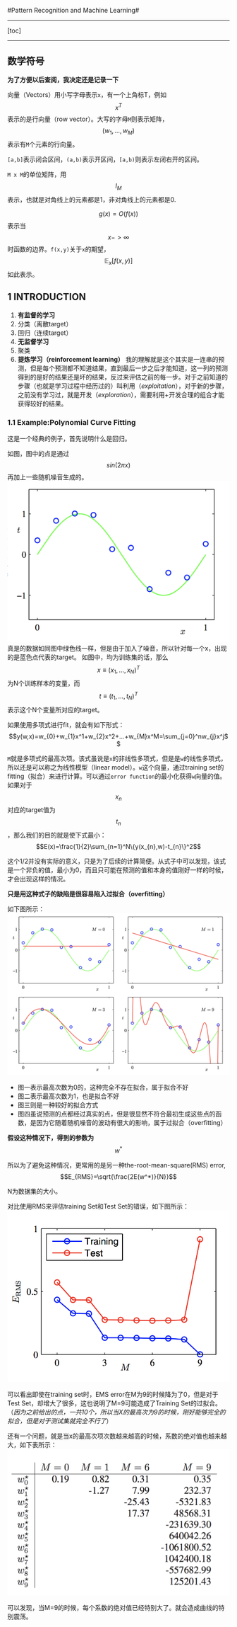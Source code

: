 #Pattern Recognition and Machine Learning#

---

[toc]

---


## 数学符号 ##

**为了方便以后查阅，我决定还是记录一下**

向量（Vectors）用小写字母表示`x`，有一个上角标T，例如$$x^T$$表示的是行向量（row vector）。大写的字母`M`则表示矩阵，$$(w_{1},...,w_{M})$$表示有`M`个元素的行向量。

`[a,b]`表示闭合区间，`(a,b)`表示开区间，`[a,b)`则表示左闭右开的区间。

`M x M`的单位矩阵，用$$I_{M}$$表示，也就是对角线上的元素都是1，非对角线上的元素都是0.

$$g(x) = O(f(x))$$表示当$$x->\infty$$时函数的边界。`f(x,y)`关于`x`的期望，$$\mathbb{E}_{x}[f(x,y)]$$如此表示。



## 1 INTRODUCTION ##

1. **有监督的学习**
 1. 分类（离散target）
 2. 回归（连续target）
2. **无监督学习**
 1. 聚类
3. **提炼学习（reinforcement learning）**  我的理解就是这个其实是一连串的预测，但是每个预测都不知道结果，直到最后一步之后才能知道，这一列的预测得到的是好的结果还是坏的结果，反过来评估之前的每一步。对于之前知道的步骤（也就是学习过程中经历过的）叫利用（*exploitation*），对于新的步骤，之前没有学习过，就是开发（*exploration*），需要利用+开发合理的组合才能获得较好的结果。

### 1.1 Example:Polynomial Curve Fitting ###

这是一个经典的例子，首先说明什么是回归。

如图，图中的点是通过$$sin(2\pi x)$$再加上一些随机噪音生成的。
![figure1.1-1](../pics/RPML1.1-1.png)
真是的数据如同图中绿色线一样，但是由于加入了噪音，所以针对每一个x，出现的是蓝色点代表的target。
如图中，均为训练集的话，那么$$x\equiv(x_{1},...,x_{N})^{T}$$为N个训练样本的变量，而$$t\equiv(t_{1},...,t_{N})^{T}$$表示这个N个变量所对应的target。

如果使用多项式进行fit，就会有如下形式：
$$y(w,x)=w_{0}+w_{1}x^1+w_{2}x^2+...+w_{M}x^M=\sum_{j=0}^nw_{j}x^j$$

`M`就是多项式的最高次项。该式虽说是`x`的非线性多项式，但是是`w`的线性多项式，所以还是可以称之为线性模型（linear model）。`w`这个向量，通过training set的fitting（拟合）来进行计算。可以通过`error function`的最小化获得`w`向量的值。
如果对于$$x_{n}$$对应的target值为$$t_{n}$$，那么我们的目的就是使下式最小：
$$E(x)=\frac{1}{2}\sum_{n=1}^N\{y(x_{n},w)-t_{n}\}^2$$

这个1/2并没有实际的意义，只是为了后续的计算简便。从式子中可以发现，该式是一个非负的值，最小为0，而且只可能在预测的值和本身的值刚好一样的时候，才会出现这样的情况。

**只是用这种式子的缺陷是很容易陷入过拟合（overfitting）**

如下图所示：
![figure1.1-2](../pics/RPML1.1-2.png)

- 图一表示最高次数为0的，这种完全不存在拟合，属于拟合不好
- 图二表示最高次数为1，也是拟合不好
- 图三则是一种较好的拟合方式
- 图四虽说预测的点都经过真实的点，但是很显然不符合最初生成这些点的函数，是因为它随着随机噪音的波动有很大的影响，属于过拟合（overfitting）

**假设这种情况下，得到的参数为**
$$w^*$$

所以为了避免这种情况，更常用的是另一种the-root-mean-square(RMS) error,
$$E_{RMS}=\sqrt{\frac{2E(w^*)}{N}}$$

N为数据集的大小。

对比使用RMS来评估training Set和Test Set的错误，如下图所示：
![figure1.1-3](../pics/RPML1.1-3.png)

可以看出即使在training set时，EMS error在M为9的时候降为了0，但是对于Test Set，却增大了很多，这也说明了M=9可能造成了Training Set的过拟合。（*因为之前给出的点，一共10个，所以当X的最高次为9的时候，刚好能够完全的拟合，但是对于测试集就完全不行了*）

还有一个问题，就是当x的最高次项次数越来越高的时候，系数的绝对值也越来越大，如下表所示：
![table1.1-1](../pics/RPML1.1-4.png)

可以发现，当M=9的时候，每个系数的绝对值已经特别大了。就会造成曲线的特别震荡。